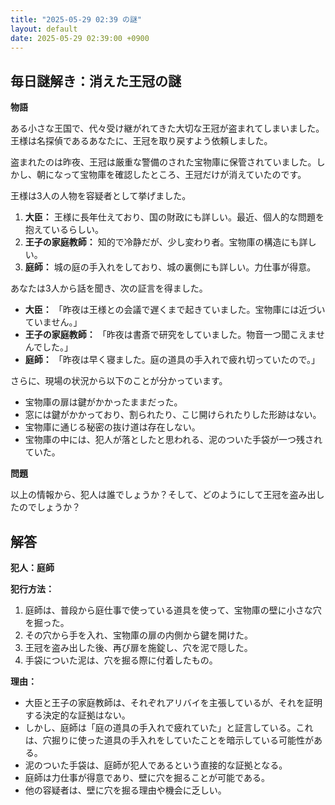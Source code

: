 ```yaml
---
title: "2025-05-29 02:39 の謎"
layout: default
date: 2025-05-29 02:39:00 +0900
---
```

## 毎日謎解き：消えた王冠の謎

**物語**

ある小さな王国で、代々受け継がれてきた大切な王冠が盗まれてしまいました。王様は名探偵であるあなたに、王冠を取り戻すよう依頼しました。

盗まれたのは昨夜、王冠は厳重な警備のされた宝物庫に保管されていました。しかし、朝になって宝物庫を確認したところ、王冠だけが消えていたのです。

王様は3人の人物を容疑者として挙げました。

1.  **大臣：** 王様に長年仕えており、国の財政にも詳しい。最近、個人的な問題を抱えているらしい。
2.  **王子の家庭教師：** 知的で冷静だが、少し変わり者。宝物庫の構造にも詳しい。
3.  **庭師：** 城の庭の手入れをしており、城の裏側にも詳しい。力仕事が得意。

あなたは3人から話を聞き、次の証言を得ました。

*   **大臣：** 「昨夜は王様との会議で遅くまで起きていました。宝物庫には近づいていません。」
*   **王子の家庭教師：** 「昨夜は書斎で研究をしていました。物音一つ聞こえませんでした。」
*   **庭師：** 「昨夜は早く寝ました。庭の道具の手入れで疲れ切っていたので。」

さらに、現場の状況から以下のことが分かっています。

*   宝物庫の扉は鍵がかかったままだった。
*   窓には鍵がかかっており、割られたり、こじ開けられたりした形跡はない。
*   宝物庫に通じる秘密の抜け道は存在しない。
*   宝物庫の中には、犯人が落としたと思われる、泥のついた手袋が一つ残されていた。

**問題**

以上の情報から、犯人は誰でしょうか？そして、どのようにして王冠を盗み出したのでしょうか？

## 解答

**犯人：庭師**

**犯行方法：**

1.  庭師は、普段から庭仕事で使っている道具を使って、宝物庫の壁に小さな穴を掘った。
2.  その穴から手を入れ、宝物庫の扉の内側から鍵を開けた。
3.  王冠を盗み出した後、再び扉を施錠し、穴を泥で隠した。
4.  手袋についた泥は、穴を掘る際に付着したもの。

**理由：**

*   大臣と王子の家庭教師は、それぞれアリバイを主張しているが、それを証明する決定的な証拠はない。
*   しかし、庭師は「庭の道具の手入れで疲れていた」と証言している。これは、穴掘りに使った道具の手入れをしていたことを暗示している可能性がある。
*   泥のついた手袋は、庭師が犯人であるという直接的な証拠となる。
*   庭師は力仕事が得意であり、壁に穴を掘ることが可能である。
*   他の容疑者は、壁に穴を掘る理由や機会に乏しい。
